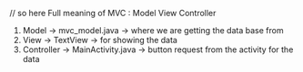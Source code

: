 // so here
Full meaning of MVC : 
Model View Controller
1. Model -> mvc_model.java -> where we are getting the data base from
2. View -> TextView -> for showing the data
3. Controller -> MainActivity.java -> button request from the activity for the data

